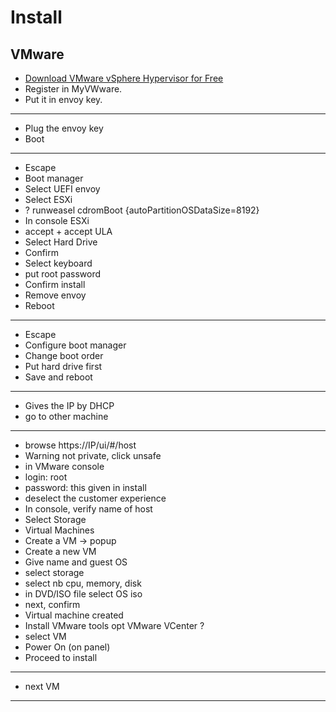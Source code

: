 # Install

## VMware
- [Download VMware vSphere Hypervisor for Free](https://customerconnect.vmware.com/en/web/vmware/evalcenter?p=free-esxi7)
- Register in MyVWware.
- Put it in envoy key.
---
- Plug the envoy key
- Boot
---
- Escape
- Boot manager
- Select UEFI envoy
- Select ESXi
- ? runweasel cdromBoot {autoPartitionOSDataSize=8192}
- In console ESXi
- accept + accept ULA
- Select Hard Drive
- Confirm
- Select keyboard
- put root password
- Confirm install
- Remove envoy
- Reboot
---
- Escape
- Configure boot manager
- Change boot order
- Put hard drive first
- Save and reboot
---
- Gives the IP by DHCP
- go to other machine
---
- browse https://IP/ui/#/host 
- Warning not private, click unsafe
- in VMware console
- login: root
- password: this given in install
- deselect the customer experience
- In console, verify name of host
- Select Storage
- Virtual Machines
- Create a VM -> popup
- Create a new VM
- Give name and guest OS
- select storage
- select nb cpu, memory, disk
- in DVD/ISO file select OS iso
- next, confirm
- Virtual machine created
- Install VMware tools opt VMware VCenter ?
- select VM
- Power On (on panel)
- Proceed to install
---
- next VM
---
